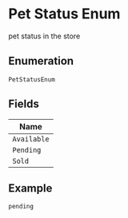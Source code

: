 
# Pet Status Enum

pet status in the store

## Enumeration

`PetStatusEnum`

## Fields

| Name |
|  --- |
| `Available` |
| `Pending` |
| `Sold` |

## Example

```
pending
```

